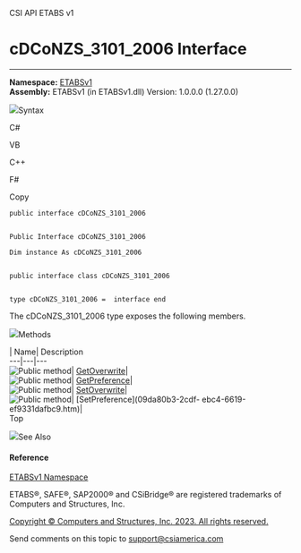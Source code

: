 ﻿

CSI API ETABS v1

# cDCoNZS_3101_2006 Interface  
  
---  
  
**Namespace:** [ETABSv1](2780f1b8-2033-5289-2298-1cdb2a7508d9.htm)  
**Assembly:** ETABSv1 (in ETABSv1.dll) Version: 1.0.0.0 (1.27.0.0)

![](../icons/SectionExpanded.png)Syntax

C#

VB

C++

F#

Copy

    
    
    public interface cDCoNZS_3101_2006
    
    
    Public Interface cDCoNZS_3101_2006
    
    Dim instance As cDCoNZS_3101_2006
    
    
    public interface class cDCoNZS_3101_2006
    
    
    type cDCoNZS_3101_2006 =  interface end

The cDCoNZS_3101_2006 type exposes the following members.

![](../icons/SectionExpanded.png)Methods

| Name| Description  
---|---|---  
![Public method](../icons/pubmethod.gif)|
[GetOverwrite](5844281b-20db-8371-b1c3-962710eda105.htm)|  
![Public method](../icons/pubmethod.gif)|
[GetPreference](57efdfb5-2cae-b7f6-9fd7-d24b7da83c7f.htm)|  
![Public method](../icons/pubmethod.gif)|
[SetOverwrite](72a0f7ac-0856-1d54-6b8b-8458de203e66.htm)|  
![Public method](../icons/pubmethod.gif)| [SetPreference](09da80b3-2cdf-
ebc4-6619-ef9331dafbc9.htm)|  
Top

![](../icons/SectionExpanded.png)See Also

#### Reference

[ETABSv1 Namespace](2780f1b8-2033-5289-2298-1cdb2a7508d9.htm)

ETABS®, SAFE®, SAP2000® and CSiBridge® are registered trademarks of Computers
and Structures, Inc.  

[Copyright © Computers and Structures, Inc. 2023. All rights
reserved.](http://www.csiamerica.com)

Send comments on this topic to
[support@csiamerica.com](mailto:support%40csiamerica.com?Subject=CSI%20API%20ETABS%20v1)

